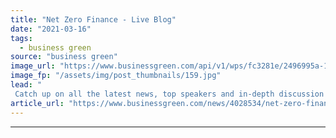 ```yaml
---
title: "Net Zero Finance - Live Blog"
date: "2021-03-16"
tags: 
  - business green
source: "business green"
image_url: "https://www.businessgreen.com/api/v1/wps/fc3281e/2496995a-1238-4e10-b031-f72a775fe8d5/3/NZF-Finance-21-logo-580-358-002-185x114.jpg"
image_fp: "/assets/img/post_thumbnails/159.jpg"
lead: "
 Catch up on all the latest news, top speakers and in-depth discussion from BusinessGreen's leading green finance event ..."
article_url: "https://www.businessgreen.com/news/4028534/net-zero-finance-live-blog"
---
```


---
